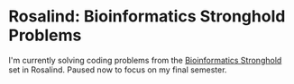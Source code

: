 # Rosalind: Bioinformatics Stronghold Problems

I'm currently solving coding problems from the [Bioinformatics Stronghold](https://rosalind.info/problems/fib/) set in Rosalind. Paused now to focus on my final semester. 

